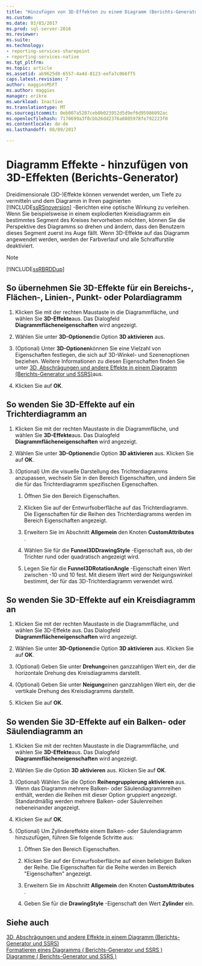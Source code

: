 ```yaml
---
title: "Hinzufügen von 3D-Effekten zu einem Diagramm (Berichts-Generator und SSRS) | Microsoft Docs"
ms.custom: 
ms.date: 03/03/2017
ms.prod: sql-server-2016
ms.reviewer: 
ms.suite: 
ms.technology:
- reporting-services-sharepoint
- reporting-services-native
ms.tgt_pltfrm: 
ms.topic: article
ms.assetid: ab9625d8-6557-4a4d-8123-eefa7c066ff5
caps.latest.revision: 7
author: maggiesMSFT
ms.author: maggies
manager: erikre
ms.workload: Inactive
ms.translationtype: MT
ms.sourcegitcommit: 0eb007a5207ceb0b023952d5d9ef6d95986092ac
ms.openlocfilehash: 7170699a3f0cbb26dd2376a8805978fe792223f0
ms.contentlocale: de-de
ms.lasthandoff: 08/09/2017

---
```

# <a name="chart-effects---add-3d-effects-report-builder"></a>Diagramm Effekte - hinzufügen von 3D-Effekten (Berichts-Generator)
  Dreidimensionale (3D-)Effekte können verwendet werden, um Tiefe zu vermitteln und dem Diagramm in Ihren paginierten [!INCLUDE[ssRSnoversion](../../includes/ssrsnoversion-md.md)] -Berichten eine optische Wirkung zu verleihen. Wenn Sie beispielsweise in einem explodierten Kreisdiagramm ein bestimmtes Segment des Kreises hervorheben möchten, können Sie die Perspektive des Diagramms so drehen und ändern, dass den Benutzern dieses Segment zuerst ins Auge fällt. Wenn 3D-Effekte auf das Diagramm angewendet werden, werden der Farbverlauf und alle Schraffurstile deaktiviert.  
  
> [!NOTE]  
>  [!INCLUDE[ssRBRDDup](../../includes/ssrbrddup-md.md)]  
  
## <a name="to-apply-3d-effects-to-a-range-area-line-scatter-or-polar-chart"></a>So übernehmen Sie 3D-Effekte für ein Bereichs-, Flächen-, Linien-, Punkt- oder Polardiagramm  
  
1.  Klicken Sie mit der rechten Maustaste in die Diagrammfläche, und wählen Sie **3D-Effekte**aus. Das Dialogfeld **Diagrammflächeneigenschaften** wird angezeigt.  
  
2.  Wählen Sie unter **3D-Optionen**die Option **3D aktivieren** aus.  
  
3.  (Optional) Unter **3D-Optionen**können Sie eine Vielzahl von Eigenschaften festlegen, die sich auf 3D-Winkel- und Szenenoptionen beziehen. Weitere Informationen zu diesen Eigenschaften finden Sie unter [3D, Abschrägungen und andere Effekte in einem Diagramm &#40;Berichts-Generator und SSRS&#41;](../../reporting-services/report-design/chart-effects-3d-bevel-and-other-report-builder.md)aus.  
  
4.  Klicken Sie auf **OK**.  
  
## <a name="to-apply-3d-effects-to-a-funnel-chart"></a>So wenden Sie 3D-Effekte auf ein Trichterdiagramm an  
  
1.  Klicken Sie mit der rechten Maustaste in die Diagrammfläche, und wählen Sie **3D-Effekte**aus. Das Dialogfeld **Diagrammflächeneigenschaften** wird angezeigt.  
  
2.  Wählen Sie unter **3D-Optionen**die Option **3D aktivieren** aus. Klicken Sie auf **OK**.  
  
3.  (Optional) Um die visuelle Darstellung des Trichterdiagramms anzupassen, wechseln Sie in den Bereich Eigenschaften, und ändern Sie die für das Trichterdiagramm spezifischen Eigenschaften.  
  
    1.  Öffnen Sie den Bereich Eigenschaften.  
  
    2.  Klicken Sie auf der Entwurfsoberfläche auf das Trichterdiagramm. Die Eigenschaften für die Reihen des Trichterdiagramms werden im Bereich Eigenschaften angezeigt.  
  
    3.  Erweitern Sie im Abschnitt **Allgemein** den Knoten **CustomAttributes** .  
  
    4.  Wählen Sie für die **Funnel3DDrawingStyle** -Eigenschaft aus, ob der Trichter rund oder quadratisch angezeigt wird.  
  
    5.  Legen Sie für die **Funnel3DRotationAngle** -Eigenschaft einen Wert zwischen -10 und 10 fest. Mit diesem Wert wird der Neigungswinkel bestimmt, der für das 3D-Trichterdiagramm verwendet wird.  
  
## <a name="to-apply-3d-effects-to-a-pie-chart"></a>So wenden Sie 3D-Effekte auf ein Kreisdiagramm an  
  
1.  Klicken Sie mit der rechten Maustaste in die Diagrammfläche, und wählen Sie 3D-Effekte aus. Das Dialogfeld **Diagrammflächeneigenschaften** wird angezeigt.  
  
2.  Wählen Sie unter **3D-Optionen**die Option **3D aktivieren** aus. Klicken Sie auf **OK**.  
  
3.  (Optional) Geben Sie unter **Drehung**einen ganzzahligen Wert ein, der die horizontale Drehung des Kreisdiagramms darstellt.  
  
4.  (Optional) Geben Sie unter **Neigung**einen ganzzahligen Wert ein, der die vertikale Drehung des Kreisdiagramms darstellt.  
  
5.  Klicken Sie auf **OK**.  
  
## <a name="to-apply-3d-effects-to-a-bar-or-column-chart"></a>So wenden Sie 3D-Effekte auf ein Balken- oder Säulendiagramm an  
  
1.  Klicken Sie mit der rechten Maustaste in die Diagrammfläche, und wählen Sie **3D-Effekte**aus. Das Dialogfeld **Diagrammflächeneigenschaften** wird angezeigt.  
  
2.  Wählen Sie die Option **3D aktivieren** aus. Klicken Sie auf **OK**.  
  
3.  (Optional) Wählen Sie die Option **Reihengruppierung aktivieren** aus. Wenn das Diagramm mehrere Balken- oder Säulendiagrammreihen enthält, werden die Reihen mit dieser Option gruppiert angezeigt. Standardmäßig werden mehrere Balken- oder Säulenreihen nebeneinander angezeigt.  
  
4.  Klicken Sie auf **OK**.  
  
5.  (Optional) Um Zylindereffekte einem Balken- oder Säulendiagramm hinzuzufügen, führen Sie folgende Schritte aus:  
  
    1.  Öffnen Sie den Bereich Eigenschaften.  
  
    2.  Klicken Sie auf der Entwurfsoberfläche auf einen beliebigen Balken der Reihe. Die Eigenschaften für die Reihe werden im Bereich "Eigenschaften" angezeigt.  
  
    3.  Erweitern Sie im Abschnitt **Allgemein** den Knoten **CustomAttributes** .  
  
    4.  Geben Sie für die **DrawingStyle** -Eigenschaft den Wert **Zylinder** ein.  
  
## <a name="see-also"></a>Siehe auch  
 [3D, Abschrägungen und andere Effekte in einem Diagramm &#40;Berichts-Generator und SSRS&#41;](../../reporting-services/report-design/chart-effects-3d-bevel-and-other-report-builder.md)   
 [Formatieren eines Diagramms &#40; Berichts-Generator und SSRS &#41;](../../reporting-services/report-design/formatting-a-chart-report-builder-and-ssrs.md)   
 [Diagramme &#40; Berichts-Generator und SSRS &#41;](../../reporting-services/report-design/charts-report-builder-and-ssrs.md)  
  
  

